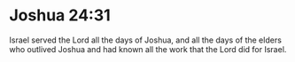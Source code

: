 # Joshua 24:31

Israel served the Lord all the days of Joshua, and all the days of the elders who outlived Joshua and had known all the work that the Lord did for Israel.
